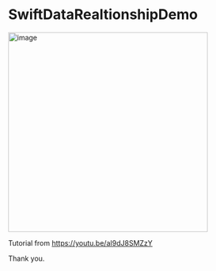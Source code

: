 # SwiftDataRealtionshipDemo

<img width="403" alt="image" src="https://github.com/chanoktrue/SwiftDataRealtionshipDemo/assets/3993516/cff531f6-f739-4735-8b0c-c1467d045e45">

Tutorial from https://youtu.be/aI9dJ8SMZzY

Thank you.
